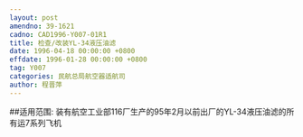 ```yaml
---
layout: post
amendno: 39-1621
cadno: CAD1996-Y007-01R1
title: 检查/改装YL-34液压油滤
date: 1996-04-18 00:00:00 +0800
effdate: 1996-01-28 00:00:00 +0800
tag: Y007
categories: 民航总局航空器适航司
author: 程晋萍
---
```


##适用范围:
装有航空工业部116厂生产的95年2月以前出厂的YL-34液压油滤的所有运7系列飞机

